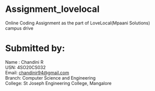 # Assignment_lovelocal
Online Coding Assignment as the part of LoveLocal(Mpaani Solutions) campus drive
# Submitted by:
Name : Chandini R  
USN: 4SO20CS032  
Email: chandinir94@gmail.com  
Branch: Computer Science and Engineering  
College: St Joseph Engineering College, Mangalore  

